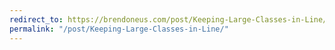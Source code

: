 ```yaml
---
redirect_to: https://brendoneus.com/post/Keeping-Large-Classes-in-Line/
permalink: "/post/Keeping-Large-Classes-in-Line/"
---
```

